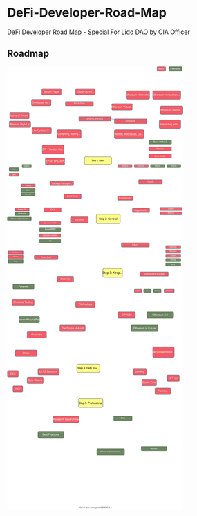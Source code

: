# DeFi-Developer-Road-Map
DeFi Developer Road Map - Special For Lido DAO by CIA Officer 

## Roadmap

![Roadmap](./dapp-developer-roadmap_-Page-1.svg)
